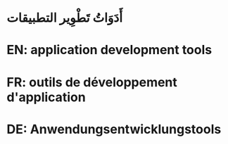 # أَدَوَاتُ تَطْوِير التطبيقات

# EN: application development tools

# FR: outils de développement d'application

# DE: Anwendungsentwicklungstools
